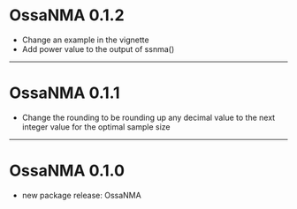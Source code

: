 # OssaNMA 0.1.2

- Change an example in the vignette
- Add power value to the output of ssnma()

---

# OssaNMA 0.1.1

- Change the rounding to be rounding up any decimal value to the next integer value for the optimal sample size

---

# OssaNMA 0.1.0

- new package release: OssaNMA

